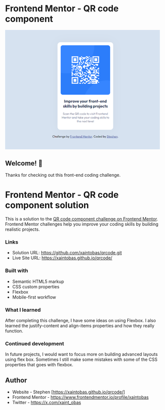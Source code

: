 # Frontend Mentor - QR code component

![Design preview for the QR code component coding challenge](screenshot.png)

## Welcome! 👋

Thanks for checking out this front-end coding challenge.

# Frontend Mentor - QR code component solution

This is a solution to the [QR code component challenge on Frontend Mentor](https://www.frontendmentor.io/challenges/qr-code-component-iux_sIO_H). Frontend Mentor challenges help you improve your coding skills by building realistic projects.

### Links

- Solution URL: https://github.com/xaintobas/qrcode.git
- Live Site URL: https://xaintobas.github.io/qrcode/

### Built with

- Semantic HTML5 markup
- CSS custom properties
- Flexbox
- Mobile-first workflow

### What I learned

After completing this challenge, I have some ideas on using Flexbox.
I also learned the justify-content and align-items properties and how they really function.

### Continued development

In future projects, I would want to focus more on building advanced layouts using flex box. Sometimes I still make some mistakes with some of the CSS properties that goes with flexbox.

## Author

- Website - Stephen [https://xaintobas.github.io/qrcode/]
- Frontend Mentor - https://www.frontendmentor.io/profile/xaintobas
- Twitter - https://x.com/xaint_obas
